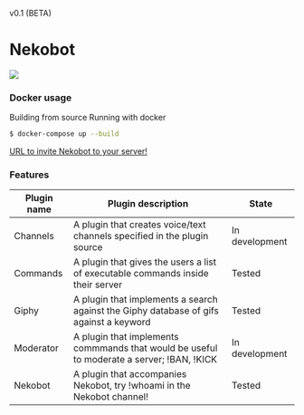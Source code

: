 v0.1 (BETA)
# Nekobot

![](https://pbs.twimg.com/profile_images/3590976478/37d04beba0abebc0212070df35c511e9.jpeg)
###  Docker usage
Building from source
Running with docker
```bash
$ docker-compose up --build
```

[URL to invite Nekobot to your server!](https://discordapp.com/oauth2/authorize?permissions=2146958463&scope=bot&client_id=253499115667849216)

### Features
Plugin name | Plugin description | State
------------|--------------------|------
Channels | A plugin that creates voice/text channels specified in the plugin source | In development
Commands | A plugin that gives the users a list of executable commands inside their server | Tested
Giphy | A plugin that implements a search against the Giphy database of gifs against a keyword | Tested
Moderator | A plugin that implements commmands that would be useful to moderate a server; !BAN, !KICK | In development
Nekobot | A plugin that accompanies Nekobot, try !whoami in the Nekobot channel!| Tested
